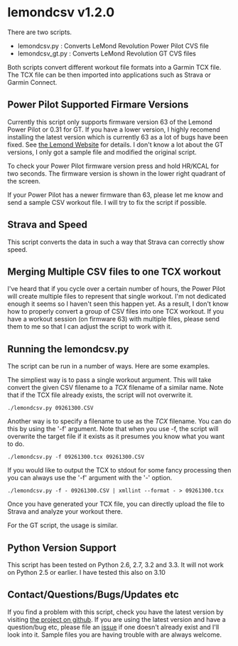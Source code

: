 # lemondcsv v1.2.0

There are two scripts.

- lemondcsv.py : Converts LeMond Revolution Power Pilot CVS file
- lemondcsv_gt.py : Converts LeMond Revolution GT CVS files

Both scripts convert different workout file formats into a Garmin TCX file.
The TCX file can be then imported into applications such as Strava or Garmin Connect.

## Power Pilot Supported Firmare Versions

Currently this script only supports firmware version 63 of the
Lemond Power Pilot or 0.31 for GT. If you have a lower version, I highly recomend
installing the latest version which is currently 63 as a lot of
bugs have been fixed. See [the Lemond Website](http://lemond.myshopify.com/blogs/news/7299932-power-pilot-firmware-updates) for details. I don't know a lot about the GT versions, I only got
a sample file and modified the original script.

To check your Power Pilot firmware version press and hold HR/KCAL for
two seconds. The firmware version is shown in the lower right quadrant
of the screen.

If your Power Pilot has a newer firmware than 63, please let me
know and send a sample CSV workout file. I will try to fix the
script if possible.

## Strava and Speed

This script converts the data in such a way that Strava can
correctly show speed.

## Merging Multiple CSV files to one TCX workout

I've heard that if you cycle over a certain number of hours, the
Power Pilot will create multiple files to represent that single
workout. I'm not dedicated enough it seems so I haven't seen this
happen yet. As a result, I don't know how to properly convert a
group of CSV files into one TCX workout. If you have a workout 
session (on firmware 63) with multiple files, please send them
to me so that I can adjust the script to work with it.

## Running the lemondcsv.py

The script can be run in a number of ways. Here are some examples.

The simpliest way is to pass a single workout argument. This will take
convert the given CSV filename to a *TCX* filename of a similar name.
Note that if the TCX file already exists, the script will not overwrite it.

    ./lemondcsv.py 09261300.CSV

Another way is to specify a filename to use as the *TCX* filename. You
can do this by using the '-f' argument. Note that when you use -f, the
script will overwrite the target file if it exists as it presumes you
know what you want to do.

    ./lemondcsv.py -f 09261300.tcx 09261300.CSV

If you would like to output the TCX to stdout for some fancy processing
then you can always use the '-f' argument with the '-' option.

    ./lemondcsv.py -f - 09261300.CSV | xmllint --format - > 09261300.tcx

Once you have generated your TCX file, you can directly upload the file
to Strava and analyze your workout there.

For the GT script, the usage is similar.

## Python Version Support

This script has been tested on Python 2.6, 2.7, 3.2 and 3.3. It will not
work on Python 2.5 or earlier. I have tested this also on 3.10

## Contact/Questions/Bugs/Updates etc

If you find a problem with this script, check you have the latest
version by visiting
[the project on github](https://github.com/tpodowd/lemondcsv).
If you are using the latest version and have a question/bug etc,
please file an [issue](https://github.com/tpodowd/lemondcsv/issues)
if one doesn't already exist and I'll look into it. Sample files
you are having trouble with are always welcome.
